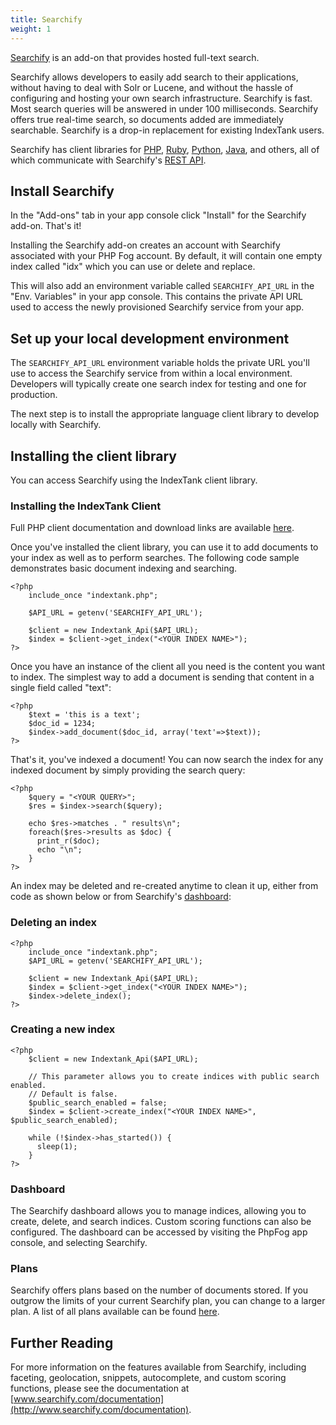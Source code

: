 ```yaml
---
title: Searchify
weight: 1
---
```


[Searchify](http://www.searchify.com) is an add-on that provides hosted full-text search.

Searchify allows developers to easily add search to their applications, without having to deal with Solr or Lucene, and without the hassle of configuring and hosting your own search infrastructure.  Searchify is fast.  Most search queries will be answered in under 100 milliseconds.  Searchify offers true real-time search, so documents added are immediately searchable.  Searchify is a drop-in replacement for existing IndexTank users.

Searchify has client libraries for [PHP](http://www.searchify.com/documentation/php-client), [Ruby](http://www.searchify.com/documentation/ruby-client), [Python](http://www.searchify.com/documentation/python-client), [Java](http://www.searchify.com/documentation/java-client), and others, all of which communicate with Searchify's [REST API](http://www.searchify.com/documentation/api).

## Install Searchify

In the "Add-ons" tab in your app console click "Install" for the Searchify add-on. That's it!

Installing the Searchify add-on creates an account with Searchify associated with your PHP Fog account. By default, it will contain one empty index called "idx" which you can use or delete and replace. 

This will also add an environment variable called `SEARCHIFY_API_URL` in the "Env. Variables" in your app console. This contains the private API URL used to access the newly provisioned Searchify service from your app. 

## Set up your local development environment

The `SEARCHIFY_API_URL` environment variable holds the private URL you'll use to access the Searchify service from within a local environment. Developers will typically create one search index for testing and one for production.

The next step is to install the appropriate language client library to develop locally with Searchify.

## Installing the client library

You can access Searchify using the IndexTank client library. 

### Installing the IndexTank Client

Full PHP client documentation and download links are available [here](http://www.searchify.com/documentation/php-client).

Once you've installed the client library, you can use it to add documents to your index as well as to perform searches. The following code sample demonstrates basic document indexing and searching.


    <?php
        include_once "indextank.php";

        $API_URL = getenv('SEARCHIFY_API_URL');

        $client = new Indextank_Api($API_URL);
        $index = $client->get_index("<YOUR INDEX NAME>");
    ?>

Once you have an instance of the client all you need is the content you want to index.
The simplest way to add a document is sending that content in a single field called "text":


    <?php
        $text = 'this is a text';
        $doc_id = 1234;
        $index->add_document($doc_id, array('text'=>$text));
    ?>

That's it, you've indexed a document! You can now search the index for any indexed document by simply providing the search query:


    <?php
        $query = "<YOUR QUERY>";
        $res = $index->search($query);

        echo $res->matches . " results\n";
        foreach($res->results as $doc) {
          print_r($doc);
          echo "\n";
        }
    ?>

An index may be deleted and re-created anytime to clean it up, either from code as shown below or from Searchify's [dashboard](http://www.searchify.com/dashboard):

### Deleting an index


    <?php
        include_once "indextank.php";
        $API_URL = getenv('SEARCHIFY_API_URL');

        $client = new Indextank_Api($API_URL);
        $index = $client->get_index("<YOUR INDEX NAME>");     
        $index->delete_index();
    ?>

### Creating a new index


    <?php
        $client = new Indextank_Api($API_URL);

        // This parameter allows you to create indices with public search enabled.
        // Default is false. 
        $public_search_enabled = false;
        $index = $client->create_index("<YOUR INDEX NAME>", $public_search_enabled);
      
        while (!$index->has_started()) {
          sleep(1);
        }
    ?>

### Dashboard

The Searchify dashboard allows you to manage indices, allowing you to create, delete, and search indices.  Custom scoring functions can also be configured.  The dashboard can be accessed by visiting the PhpFog app console, and selecting Searchify.

### Plans

Searchify offers plans based on the number of documents stored. If you outgrow the limits of your current Searchify plan, you can change to a larger plan. A list of all plans available can be found [here](http://www.searchify.com/plans).

## Further Reading

For more information on the features available from Searchify, including faceting, geolocation, snippets, autocomplete, and custom scoring functions, please see the documentation at [www.searchify.com/documentation](http://www.searchify.com/documentation).

